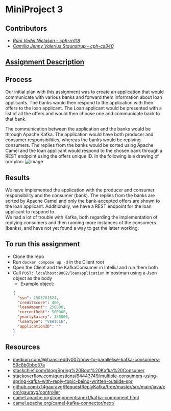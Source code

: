# MiniProject 3

## Contributors
- _[Rúni Vedel Niclasen - cph-rn118](https://github.com/Runi-VN)_
- _[Camilla Jenny Valerius Staunstrup - cph-cs340](https://github.com/Castau)_

## [Assignment Description](https://github.com/Hold-Krykke-BA/System_Integration/blob/main/MiniProject3/A9-MOM.pdf)

## Process
Our initial plan with this assignment was to create an application that would communicate with various banks and forward them information about loan applicants. The banks would then respond to the application with their offers to the loan applicant. The Loan applicant would be presented with a list of all the offers and would then choose one and communicate back to that bank. 

The communication between the application and the banks would be through Apache Kafka. The application would have both producer and consumer responsibilities, whereas the banks would be replying consumers. 
The replies from the banks would be sorted using Apache Camel and the loan applicant would respond to the chosen bank through a REST endpoint using the offers unique ID. In the following is a drawing of our plan:
![image](https://user-images.githubusercontent.com/35559774/141858811-906a0d8b-7ed9-4f07-9860-f65057f799a4.png)


## Results
We have implemented the application with the producer and consumer responsibility and the consumer (bank). The replies from the banks are sorted by Apache Camel and only the bank-accepted offers are shown to the loan applicant. Additionally, we have a REST endpoint for the loan applicant to respond to.    
We had a lot of trouble with Kafka, both regarding the implementation of replying consumers and then running more instances of the consumers (banks), and have not yet found a way to get the latter working.

## To run this assignment 
- Clone the repo
- Run `docker compose up -d` in the Client root
- Open the Client and the KafkaConsumer in IntelliJ and run them both
- Call `POST: localhost:9002/loanapplication` in postman using a Json object as the body
  - Example object: 
  ```json
  {
    "ssn": 2503781524,
    "creditScore": 400,
    "loanAmount": 250000,
    "currentDebt": 500000,
    "yearlySalary": 350000,
    "loanType": "VEHICLE",
    "applicationID": ""
  }
  ```


## Resources
- [medium.com/@jhansireddy007/how-to-parallelise-kafka-consumers-59c8b0bbc37a](https://medium.com/@jhansireddy007/how-to-parallelise-kafka-consumers-59c8b0bbc37a)
- [stackchief.com/blog/Spring%20Boot%20Kafka%20Consumer](https://www.stackchief.com/blog/Spring%20Boot%20Kafka%20Consumer)
- [stackoverflow.com/questions/64443749/multiple-consumers-using-spring-kafka-with-reply-topic-being-written-outside-spr](https://stackoverflow.com/questions/64443749/multiple-consumers-using-spring-kafka-with-reply-topic-being-written-outside-spr)
- [github.com/x14gauravg/RequestReplyKafka/tree/master/src/main/java/com/gauravg/controller](https://github.com/x14gauravg/RequestReplyKafka/tree/master/src/main/java/com/gauravg/controller)
- [camel.apache.org/components/next/kafka-component.html](https://camel.apache.org/components/next/kafka-component.html)
- [camel.apache.org/camel-kafka-connector/next/](https://camel.apache.org/camel-kafka-connector/next/)
